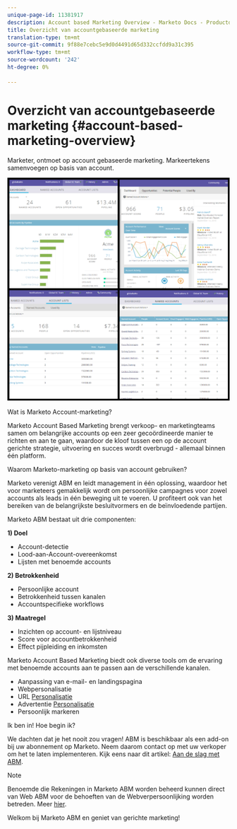 ```yaml
---
unique-page-id: 11381917
description: Account based Marketing Overview - Marketo Docs - Productdocumentatie
title: Overzicht van accountgebaseerde marketing
translation-type: tm+mt
source-git-commit: 9f88e7cebc5e9d0d4491d65d332ccfdd9a31c395
workflow-type: tm+mt
source-wordcount: '242'
ht-degree: 0%

---
```



# Overzicht van accountgebaseerde marketing {#account-based-marketing-overview}

Marketer, ontmoet op account gebaseerde marketing. Markeertekens samenvoegen op basis van account.

![](assets/photo-collage.png)

Wat is Marketo Account-marketing?

Marketo Account Based Marketing brengt verkoop- en marketingteams samen om belangrijke accounts op een zeer gecoördineerde manier te richten en aan te gaan, waardoor de kloof tussen een op de account gerichte strategie, uitvoering en succes wordt overbrugd - allemaal binnen één platform.

Waarom Marketo-marketing op basis van account gebruiken?

Marketo verenigt ABM en leidt management in één oplossing, waardoor het voor marketeers gemakkelijk wordt om persoonlijke campagnes voor zowel accounts als leads in één beweging uit te voeren. U profiteert ook van het bereiken van de belangrijkste besluitvormers en de beïnvloedende partijen.

Marketo ABM bestaat uit drie componenten:

**1) Doel**

* Account-detectie
* Lood-aan-Account-overeenkomst
* Lijsten met benoemde accounts

**2) Betrokkenheid**

* Persoonlijke account
* Betrokkenheid tussen kanalen
* Accountspecifieke workflows

**3) Maatregel**

* Inzichten op account- en lijstniveau
* Score voor accountbetrokkenheid
* Effect pijpleiding en inkomsten

Marketo Account Based Marketing biedt ook diverse tools om de ervaring met benoemde accounts aan te passen aan de verschillende kanalen.

* Aanpassing van e-mail- en landingspagina
* Webpersonalisatie
* URL [Personalisatie](/help/marketo/product-docs/demand-generation/landing-pages/personalizing-landing-pages/enable-personalized-urls-for-your-account.md)
* Advertentie [Personalisatie](/help/marketo/product-docs/demand-generation/facebook/create-a-custom-audience-in-facebook.md)
* [](/help/marketo/product-docs/web-personalization/website-retargeting/retargeting-with-web-personalization-data.md) Persoonlijk markeren

Ik ben in! Hoe begin ik?

We dachten dat je het nooit zou vragen! ABM is beschikbaar als een add-on bij uw abonnement op Marketo. Neem daarom contact op met uw verkoper om het te laten implementeren. Kijk eens naar dit artikel: [Aan de slag met ABM](/help/marketo/product-docs/target-account-management/setup-tam/getting-started-with-abm.md).

>[!NOTE]
>
>Benoemde die Rekeningen in Marketo ABM worden beheerd kunnen direct van Web ABM voor de behoeften van de Webverpersoonlijking worden betreden. Meer [hier](/help/marketo/product-docs/web-personalization/account-based-web-marketing/account-based-web-marketing-with-abm.md).

Welkom bij Marketo ABM en geniet van gerichte marketing!
